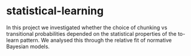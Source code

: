 # statistical-learning
In this project we investigated whether the choice of chunking vs transitional probabilities depended on the statistical properties of the to-learn pattern. We analysed this through the relative fit of normative Bayesian models.
